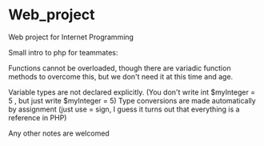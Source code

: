 # Web_project
Web project for Internet Programming


Small intro to php for teammates:

Functions cannot be overloaded, though there are variadic function methods to overcome this, but we don't need it at this time and age.

Variable types are not declared explicitly. (You don't write int $myInteger = 5 , but just write $myInteger = 5)
Type conversions are made automatically by assignment (just use = sign, I guess it turns out that everything is a reference in PHP)

Any other notes are welcomed
